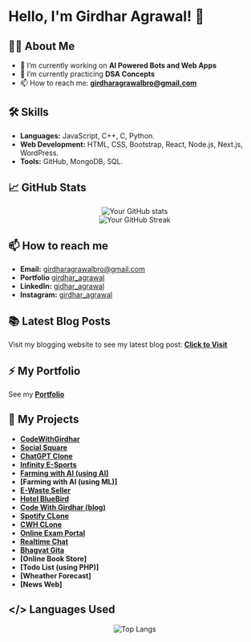 # Hello, I'm Girdhar Agrawal! 👋

## 👨‍💻 About Me

- 🔭 I’m currently working on **AI Powered Bots and Web Apps**
- 🌱 I’m currently practicing **DSA Concepts**
- 📫 How to reach me: **girdharagrawalbro@gmail.com**

## 🛠 Skills

- **Languages:** JavaScript, C++, C, Python.
- **Web Development:** HTML, CSS, Bootstrap, React, Node.js, Next.js, WordPress.
- **Tools:** GitHub, MongoDB, SQL.

## 📈 GitHub Stats

<div align="center">

![Your GitHub stats](https://github-readme-stats.vercel.app/api?username=girdharagrawalbro&show_icons=true&theme=radical&layout=compact&hide=prs)
<br>
![Your GitHub Streak](https://github-readme-streak-stats.herokuapp.com/?user=girdharagrawalbro&theme=radical)
</div>

## 📫 How to reach me

- **Email:** girdharagrawalbro@gmail.com
- **Portfolio** [girdhar_agrawal](https://girdharagrawal.netlify.app)
- **LinkedIn:** [gidhar_agrawal](https://www.linkedin.com/in/girdhar-agrawal-124346220)
- **Instagram:** [girdhar_agrawal](https://www.instagram.com/girdhar_agrawal/) 

## 📚 Latest Blog Posts
Visit my blogging website to see my latest blog post: **[Click to Visit](https://codewithgirdhar.great-site.net)**

## ⚡ My Portfolio 
See my **[Portfolio](https://girdharagrawal.netlify.app)**

##  🔭 My Projects
- **[CodeWithGirdhar](https://codewithgirdhar.great-site.net)**
- **[Social Square](https://social-square.netlify.app/)**
- **[ChatGPT Clone](https://chatgpt-girdhar.netlify.app/)**
- **[Infinity E-Sports](https://rsdc-infinity-esports.netlify.app/)**
- **[Farming with AI (using AI)](https://farmingwithai.netlify.app/)**
- **[Farming with AI (using ML)]**
- **[E-Waste Seller](http://e-waste.great-site.net/)**
- **[Hotel BlueBird](http://hotelbluebird.great-site.net/?i=1)**
- **[Code With Girdhar (blog)](http://girdharpersonalblog.great-site.net/?i=1)**
- **[Spotify CLone](http://spotify-girdhar.great-site.net/?i=1)**
- **[CWH CLone](https://codewithgirdhar.netlify.app/)**
- **[Online Exam Portal](https://onlineexamgirdhar.netlify.app/)**
- **[Realtime Chat](https://chatapp-girdhar.netlify.app/)**
- **[Bhagvat Gita](https://bhagvat-gite.netlify.app/)**
- **[Online Book Store]**
- **[Todo List (using PHP)]**
- **[Wheather Forecast]**
- **[News Web]**
  
## </> Languages Used

<div align="center">
  
![Top Langs](https://github-readme-stats.vercel.app/api/top-langs/?username=girdharagrawalbro&layout=compact&theme=radical)
  
</div>

